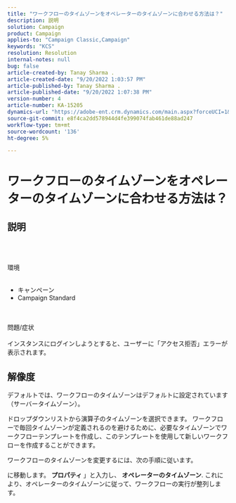 ```yaml
---
title: "ワークフローのタイムゾーンをオペレーターのタイムゾーンに合わせる方法は？"
description: 説明
solution: Campaign
product: Campaign
applies-to: "Campaign Classic,Campaign"
keywords: "KCS"
resolution: Resolution
internal-notes: null
bug: false
article-created-by: Tanay Sharma .
article-created-date: "9/20/2022 1:03:57 PM"
article-published-by: Tanay Sharma .
article-published-date: "9/20/2022 1:07:38 PM"
version-number: 4
article-number: KA-15205
dynamics-url: "https://adobe-ent.crm.dynamics.com/main.aspx?forceUCI=1&pagetype=entityrecord&etn=knowledgearticle&id=90b4efae-e438-ed11-9db1-002248086735"
source-git-commit: e8f4ca2dd578944d4fe399074fab461de88ad247
workflow-type: tm+mt
source-wordcount: '136'
ht-degree: 5%

---
```


# ワークフローのタイムゾーンをオペレーターのタイムゾーンに合わせる方法は？

## 説明

<br><br><br>環境<br><br>
- キャンペーン
- Campaign Standard



<br><br>問題/症状<br><br>
インスタンスにログインしようとすると、ユーザーに「アクセス拒否」エラーが表示されます。


## 解像度






デフォルトでは、ワークフローのタイムゾーンはデフォルトに設定されています（サーバータイムゾーン）。



ドロップダウンリストから演算子のタイムゾーンを選択できます。 ワークフローで毎回タイムゾーンが定義されるのを避けるために、必要なタイムゾーンでワークフローテンプレートを作成し、このテンプレートを使用して新しいワークフローを作成することができます。



ワークフローのタイムゾーンを変更するには、次の手順に従います。



に移動します。 <b>プロパティ </b>」と入力し、 <b>オペレーターのタイムゾーン</b>. これにより、オペレーターのタイムゾーンに従って、ワークフローの実行が整列します。


